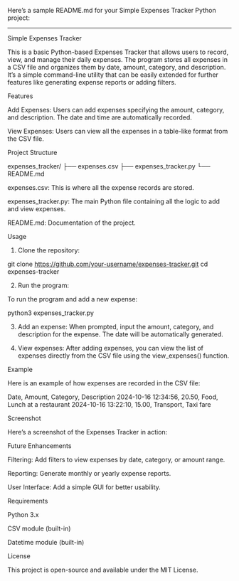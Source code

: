 Here’s a sample README.md for your Simple Expenses Tracker Python project:


---

Simple Expenses Tracker

This is a basic Python-based Expenses Tracker that allows users to record, view, and manage their daily expenses. The program stores all expenses in a CSV file and organizes them by date, amount, category, and description. It’s a simple command-line utility that can be easily extended for further features like generating expense reports or adding filters.

Features

Add Expenses: Users can add expenses specifying the amount, category, and description. The date and time are automatically recorded.

View Expenses: Users can view all the expenses in a table-like format from the CSV file.


Project Structure

expenses_tracker/
├── expenses.csv
├── expenses_tracker.py
└── README.md

expenses.csv: This is where all the expense records are stored.

expenses_tracker.py: The main Python file containing all the logic to add and view expenses.

README.md: Documentation of the project.


Usage

1. Clone the repository:

git clone https://github.com/your-username/expenses-tracker.git
cd expenses-tracker


2. Run the program:

To run the program and add a new expense:

python3 expenses_tracker.py


3. Add an expense: When prompted, input the amount, category, and description for the expense. The date will be automatically generated.


4. View expenses: After adding expenses, you can view the list of expenses directly from the CSV file using the view_expenses() function.



Example

Here is an example of how expenses are recorded in the CSV file:

Date, Amount, Category, Description
2024-10-16 12:34:56, 20.50, Food, Lunch at a restaurant
2024-10-16 13:22:10, 15.00, Transport, Taxi fare

Screenshot

Here’s a screenshot of the Expenses Tracker in action:



Future Enhancements

Filtering: Add filters to view expenses by date, category, or amount range.

Reporting: Generate monthly or yearly expense reports.

User Interface: Add a simple GUI for better usability.


Requirements

Python 3.x

CSV module (built-in)

Datetime module (built-in)


License

This project is open-source and available under the MIT License.


